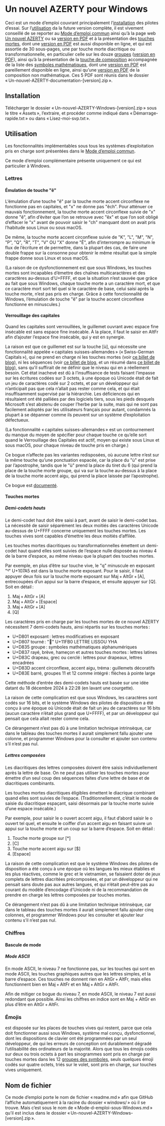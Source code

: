 # Un nouvel AZERTY pour Windows

Ceci est un mode d’emploi couvrant principalement l’[installation](#installation) des pilotes d’essai. Sur l’[utilisation](#utilisation) da la future version complète, il est vivement conseillé de se reporter au [Mode d’emploi commun](https://github.com/dispoclavier/nouvel-azerty/blob/main/readme.md) ainsi qu’à la page web [Un nouvel AZERTY](https://dispoclavier.com/nouvel-azerty/) ou sa [version en PDF](https://dispoclavier.com/doc/un-nouvel-azerty.pdf) et à la présentation des [touches mortes](https://dispoclavier.com/nouvel-azerty/touches-mortes/), dont une [version en PDF](https://dispoclavier.com/doc/un-nouvel-azerty-touches-mortes.pdf) est aussi disponible en ligne, et qui est assortie de 30 sous-pages, une par touche morte diacritique ou transformationnelle, en particulier celle sur les douze [groupes](https://dispoclavier.com/nouvel-azerty/touches-mortes/groupe/) ([version en PDF](https://dispoclavier.com/doc/un-nouvel-azerty-touche-morte-groupe.pdf)), ainsi qu’à la présentation de la [touche de composition](https://dispoclavier.com/nouvel-azerty/composition/) accompagnée de la liste des [symboles mathématiques](https://dispoclavier.com/nouvel-azerty/composition/symboles-mathematiques/), dont une [version en PDF](https://dispoclavier.com/doc/un-nouvel-azerty-symboles-math.pdf) est pareillement disponible en ligne, ainsi qu’une [version en PDF](https://dispoclavier.com/doc/un-nouvel-azerty-composition-non-math.pdf) de la composition non mathématique. Ces 5 PDF sont réunis dans le dossier « Un-nouvel-AZERTY-documentation-[version].zip ».

## Installation

Télécharger le dossier « Un-nouvel-AZERTY-Windows-[version].zip » sous le titre « Assets », l’extraire, et procéder comme indiqué dans « Démarrage-rapide.txt » ou dans « Lisez-moi-svp.txt ».

## Utilisation

Les fonctionnalités implémentables sous tous les systèmes d’exploitation pris en charge sont présentées dans le [Mode d’emploi commun](https://github.com/dispoclavier/nouvel-azerty/blob/main/readme.md).

Ce mode d’emploi complémentaire présente uniquement ce qui est particulier à Windows.

### Lettres

#### Émulation de touche "ê"

L’émulation d’une touche "ê" par la touche morte accent circonflexe ne fonctionne pas en capitales, et "x" ne donne pas "êch". Pour atténuer ce mauvais fonctionnement, la touche morte accent circonflexe suivie de "x" donne "ê", afin d’éviter que l’on se retrouve avec "êx" et que l’on soit obligé d’effacer le "x" avant de pouvoir saisir le "ch" manquant dont on avait pris l’habitude sous Linux ou sous macOS.

De même, la touche morte accent circonflexe suivie de "K", "L", "M", "N", "P", "Q", "R", "T", "V" OU "X" donne "Ê", afin d’interrompre au minimum le flux de l’écriture et de permettre, dans la plupart des cas, de faire une double frappe sur la consonne pour obtenir le même résultat que la simple frappe donne sous Linux et sous macOS.

(La raison de ce dysfonctionnement est que sous Windows, les touches mortes sont incapables d’émettre des chaînes multicaractères et des caractères au-dessus d’U+FFFF, et que la situation n’est sauvée que grâce au fait que sous Windows, chaque touche morte a un caractère mort, et que ce caractère mort sort tel quel si le caractère de base, celui saisi après la touche morte, n’est pas pris en charge. Grâce à cette fonctionnalité de Windows, l’émulation de touche "ê" par la touche accent circonflexe fonctionne en minuscules.)

#### Verrouillage des capitales

Quand les capitales sont verrouillées, le guillemet ouvrant avec espace fine insécable est sans espace fine insécable. À la place, il faut le saisir en AltFr afin d’ajouter l’espace fine insécable, qui y est en synergie.

La raison est que ce guillemet est sur la touche [ù], qui nécessite une fonctionnalité appelée « capitales suisses-allemandes » (« Swiss-German Capitals »), qui ne prend en charge ni les touches mortes (voir [ce billet de blog](https://archives.miloush.net/michkap/archive/2008/02/09/7564967.html)), ni les séquences (voir [ce billet de blog](https://archives.miloush.net/michkap/archive/2006/01/16/513088.html), et un résumé dans [ce billet de blog](https://archives.miloush.net/michkap/archive/2010/07/07/10032340.html)), sans qu’il suffirait de ne définir que le niveau qui en a réellement besoin. Cet état inachevé est dû à l’insuffisance de tests faisant l’impasse sur les écritures codées sur 3 octets, à une époque où Unicode était de fait un jeu de caractères codé sur 2 octets, et par un développeur qui n’anticipait pas que cela n’allait pas rester comme cela, et qui était insuffisamment supervisé par la hiérarchie. Les déficiences qui en résultaient ont été palliées par des logiciels tiers, sous les pieds desquels Microsoft s’est abstenu de couper l’herbe par la suite, mais qui ne sont pas facilement adoptés par les utilisateurs français pour autant, condamnés la plupart à se dépanner comme ils peuvent sur un système d’exploitation défectueux.

(La fonctionnalité « capitales suisses-allemandes » est un contournement du manque du moyen de spécifier pour chaque touche ce qu’elle sort quand le Verrouillage des Capitales est actif, moyen qui existe sous Linux et sous macOS, pour chaque niveau de touche pris en charge.)

Ce bogue n’affecte pas les variantes redisposées, où aucune lettre n’est sur la même touche qu’une ponctuation espacée, car la place du "ù" est prise par l’apostrophe, tandis que le "ù" prend la place du tiret du 6 (qui prend la place de la touche morte groupe, qui va sur la touche au-dessus à la place de la touche morte accent aigu, qui prend la place laissée par l’apostrophe).

Ce bogue est [documenté](https://github.com/dispoclavier/nouvel-azerty/commit/c22acd3fab99782947ef3e14e8893476935325b4).

#### Touches mortes

##### Demi-codets hauts

Le demi-codet haut doit être saisi à part, avant de saisir le demi-codet bas. La nécessité de saisir séparément les deux moitiés des caractères Unicode au-dessus de U+FFFF concerne uniquement les touches mortes. Les touches vives sont capables d’émettre les deux moitiés d’affilée.

Les touches mortes diacritiques ou transformationnelles émettent un demi-codet haut quand elles sont suivies de l’espace nulle disposée au niveau 4 de la barre d’espace, au même niveau que la plupart des touches mortes.

Par exemple, en plus d’être sur touche vive, le "q" minuscule en exposant "𐞥" U+107A5 est dans la touche morte exposant. Pour le saisir, il faut appuyer deux fois sur la touche morte exposant sur Maj + AltGr + [A], entrecoupées d’un appui sur la barre d’espace, et ensuite appuyer sur [Q]. Soit en détail :

1. Maj + AltGr + [A]
2. Maj + AltGr + [Espace]
3. Maj + AltGr + [A]
4. [Q]

Les caractères pris en charge par les touches mortes de ce nouvel AZERTY nécessitent 7 demi-codets hauts, ainsi répartis sur les touches mortes :

* U+D801 exposant : lettres modificatives en exposant
* U+D807 tourné : "𑾰" U+11FB0 LETTRE LISSOU YHA
* U+D835 groupe : symboles mathématiques alphanumériques
* U+D837 rayé, brève, hameçon et autres touches mortes : lettres latines
* U+D83C drapeau, grec ou cerclé : lettres pour drapeaux, lettres encadrées
* U+D83D accent circonflexe, accent aigu, tréma : guillemets décoratifs
* U+D83E barré, groupes 11 et 12 comme intégré : flèches à pointe large

Cette méthode d’entrée des demi-codets hauts est basée sur une idée datant du 18 décembre 2024 à 22:28 (en lavant une courgette).

La raison de cette complication est que sous Windows, les caractères sont codés sur 16 bits, et le système Windows des pilotes de disposition a été conçu à une époque où Unicode était de fait un jeu de caractères sur 16 bits (aucun caractère n’était plus grand que U+FFFF), et par un développeur qui pensait que cela allait rester comme cela.

Ce dérangement n’est pas dû à une limitation technique intrinsèque, car dans le tableau des touches mortes il aurait simplement fallu ajouter une colonne, et programmer Windows pour la consulter et ajouter son contenu s’il n’est pas nul.

##### Lettres composées

Les diacritiques des lettres composées doivent être saisis individuellement après la lettre de base. On ne peut pas utiliser les touches mortes pour émettre d’un seul coup des séquences faites d’une lettre de base et de diacritiques combinants.

Les touches mortes diacritiques éligibles émettent le diacrique combinant quand elles sont suivies de l’espace. (Traditionnellement, c’était le mode de saisie du diacritique espaçant, saisi désormais par la touche morte suivie d’une espace insécable.)

Par exemple, pour saisir le o ouvert accent aigu, il faut d’abord saisir le o ouvert tel quel, et ensuite le coiffer d’un accent aigu en faisant suivre un appui sur la touche morte et un coup sur la barre d’espace. Soit en détail :

1. Touche morte groupe sur [*]
2. [C]
3. Touche morte accent aigu sur [$]
4. [Espace]

La raison de cette complication est que le système Windows des pilotes de disposition a été conçu à une époque où les langues les mieux établies et les plus réactives, comme le grec et le vietnamien, se faisaient doter de jeux complets de lettres diacritées précomposées, et par un développeur qui ne pensait sans doute pas aux autres langues, et qui n’était peut-être pas au courant du modèle d’encodage d’Unicode ni de la recommandation de prendre en charge les lettres composées par touches mortes.

Ce dérangement n’est pas dû à une limitation technique intrinsèque, car dans le tableau des touches mortes il aurait simplement fallu ajouter cinq colonnes, et programmer Windows pour les consulter et ajouter leur contenu s’il n’est pas nul.

### Chiffres

#### Bascule de mode

##### Mode ASCII

En mode ASCII, le niveau 7 ne fonctionne pas, sur les touches qui sont en mode ASCII, les touches graphiques autres que les lettres simples, et la barre d’espace. Ces touches ne donnent rien en AltGr + AltFr, mais elles fonctionnent bien en Maj + AltFr et en Maj + AltGr + AltFr.

Afin de mitiger ce bogue du niveau 7, en mode ASCII, le niveau 7 est aussi redondant que possible. Ainsi les chiffres en indice sont en Maj + AltGr en plus d’être en AltGr + AltFr.

### Émojis

 est disposée sur les places de touches vives qui restent, parce que cela doit fonctionner aussi sous Windows, système mal conçu, dysfonctionnel, dont les dispositions de clavier ont été programmées par un seul développeur, de qui les erreurs de conception ont durablement dégradé l’utilisabilité des ordinateurs de la majorité. Alors que tous les émojis codés sur deux ou trois octets à part les sinogrammes sont pris en charge par touches mortes dans les 12 [groupes des symboles](https://dispoclavier.com/nouvel-azerty/touches-mortes/groupe/#1566-groupes-des-symboles), seuls quelques émoji codés sur quatre octets, triés sur le volet, sont pris en charge, sur touches vives uniquement.

## Nom de fichier

Ce mode d’emploi porte le nom de fichier « readme.md » afin que GitHub l’affiche automatiquement à la racine du dossier « windows/ » où il se trouve. Mais c’est sous le nom de « Mode-d-emploi-sous-Windows.md » qu’il est inclus dans le dossier « Un-nouvel-AZERTY-Windows-[version].zip ».
